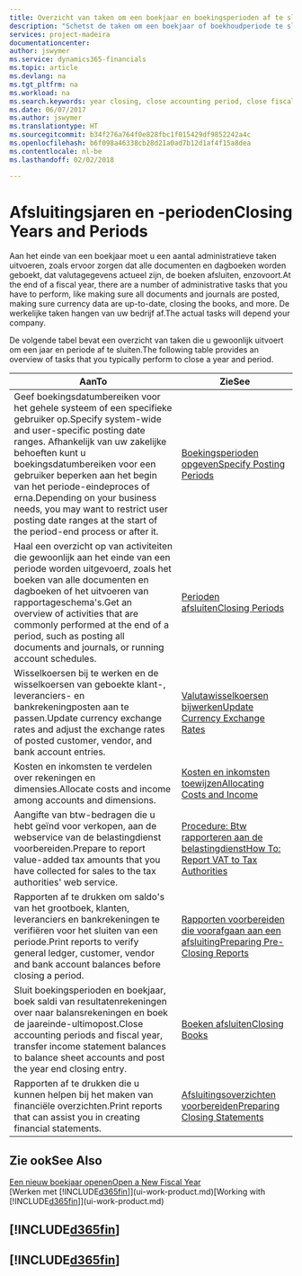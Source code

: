 ```yaml
---
title: Overzicht van taken om een boekjaar en boekingsperioden af te sluiten | Microsoft Docs
description: "Schetst de taken om een boekjaar of boekhoudperiode te sluiten, bijvoorbeeld, ervoor zorgen dat documenten en dagboeken worden geboekt en banksaldi verifiëren."
services: project-madeira
documentationcenter: 
author: jswymer
ms.service: dynamics365-financials
ms.topic: article
ms.devlang: na
ms.tgt_pltfrm: na
ms.workload: na
ms.search.keywords: year closing, close accounting period, close fiscal year, bank account detailed trial balance
ms.date: 06/07/2017
ms.author: jswymer
ms.translationtype: HT
ms.sourcegitcommit: b34f276a764f0e828fbc1f015429df9852242a4c
ms.openlocfilehash: b6f098a46338cb28d21a0ad7b12d1af4f15a8dea
ms.contentlocale: nl-be
ms.lasthandoff: 02/02/2018

---
```

# <a name="closing-years-and-periods"></a><span data-ttu-id="16584-103">Afsluitingsjaren en -perioden</span><span class="sxs-lookup"><span data-stu-id="16584-103">Closing Years and Periods</span></span>
<span data-ttu-id="16584-104">Aan het einde van een boekjaar moet u een aantal administratieve taken uitvoeren, zoals ervoor zorgen dat alle documenten en dagboeken worden geboekt, dat valutagegevens actueel zijn, de boeken afsluiten, enzovoort.</span><span class="sxs-lookup"><span data-stu-id="16584-104">At the end of a fiscal year, there are a number of administrative tasks that you have to perform, like making sure all documents and journals are posted, making sure currency data are up-to-date, closing the books, and more.</span></span> <span data-ttu-id="16584-105">De werkelijke taken hangen van uw bedrijf af.</span><span class="sxs-lookup"><span data-stu-id="16584-105">The actual tasks will depend your company.</span></span>

<span data-ttu-id="16584-106">De volgende tabel bevat een overzicht van taken die u gewoonlijk uitvoert om een jaar en periode af te sluiten.</span><span class="sxs-lookup"><span data-stu-id="16584-106">The following table provides an overview of tasks that you typically perform to close a year and period.</span></span>

| <span data-ttu-id="16584-107">Aan</span><span class="sxs-lookup"><span data-stu-id="16584-107">To</span></span> | <span data-ttu-id="16584-108">Zie</span><span class="sxs-lookup"><span data-stu-id="16584-108">See</span></span> |
| --- | --- |
| <span data-ttu-id="16584-109">Geef boekingsdatumbereiken voor het gehele systeem of een specifieke gebruiker op.</span><span class="sxs-lookup"><span data-stu-id="16584-109">Specify system-wide and user-specific posting date ranges.</span></span> <span data-ttu-id="16584-110">Afhankelijk van uw zakelijke behoeften kunt u boekingsdatumbereiken voor een gebruiker beperken aan het begin van het periode-eindeproces of erna.</span><span class="sxs-lookup"><span data-stu-id="16584-110">Depending on your business needs, you may want to restrict user posting date ranges at the start of the period-end process or after it.</span></span> |[<span data-ttu-id="16584-111">Boekingsperioden opgeven</span><span class="sxs-lookup"><span data-stu-id="16584-111">Specify Posting Periods</span></span>](finance-how-specify-posting-periods.md) |
| <span data-ttu-id="16584-112">Haal een overzicht op van activiteiten die gewoonlijk aan het einde van een periode worden uitgevoerd, zoals het boeken van alle documenten en dagboeken of het uitvoeren van rapportageschema's.</span><span class="sxs-lookup"><span data-stu-id="16584-112">Get an overview of activities that are commonly performed at the end of a period, such as posting all documents and journals, or running account schedules.</span></span> |[<span data-ttu-id="16584-113">Perioden afsluiten</span><span class="sxs-lookup"><span data-stu-id="16584-113">Closing Periods</span></span>](year-how-complete-period-end-processes.md) |
| <span data-ttu-id="16584-114">Wisselkoersen bij te werken en de wisselkoersen van geboekte klant-, leveranciers- en bankrekeningposten aan te passen.</span><span class="sxs-lookup"><span data-stu-id="16584-114">Update currency exchange rates and adjust the exchange rates of posted customer, vendor, and bank account entries.</span></span> |[<span data-ttu-id="16584-115">Valutawisselkoersen bijwerken</span><span class="sxs-lookup"><span data-stu-id="16584-115">Update Currency Exchange Rates</span></span>](finance-how-update-currencies.md) |
| <span data-ttu-id="16584-116">Kosten en inkomsten te verdelen over rekeningen en dimensies.</span><span class="sxs-lookup"><span data-stu-id="16584-116">Allocate costs and income among accounts and dimensions.</span></span> |[<span data-ttu-id="16584-117">Kosten en inkomsten toewijzen</span><span class="sxs-lookup"><span data-stu-id="16584-117">Allocating Costs and Income</span></span>](year-allocate-costs-income.md) |
| <span data-ttu-id="16584-118">Aangifte van btw-bedragen die u hebt geïnd voor verkopen, aan de webservice van de belastingdienst voorbereiden.</span><span class="sxs-lookup"><span data-stu-id="16584-118">Prepare to report value-added tax amounts that you have collected for sales to the tax authorities' web service.</span></span> |[<span data-ttu-id="16584-119">Procedure: Btw rapporteren aan de belastingdienst</span><span class="sxs-lookup"><span data-stu-id="16584-119">How To: Report VAT to Tax Authorities</span></span>](finance-how-report-vat.md)|
| <span data-ttu-id="16584-120">Rapporten af te drukken om saldo's van het grootboek, klanten, leveranciers en bankrekeningen te verifiëren voor het sluiten van een periode.</span><span class="sxs-lookup"><span data-stu-id="16584-120">Print reports to verify general ledger, customer, vendor and bank account balances before closing a period.</span></span> |[<span data-ttu-id="16584-121">Rapporten voorbereiden die voorafgaan aan een afsluiting</span><span class="sxs-lookup"><span data-stu-id="16584-121">Preparing Pre-Closing Reports</span></span>](year-prepare-preclose-reports.md) |
| <span data-ttu-id="16584-122">Sluit boekingsperioden en boekjaar, boek saldi van resultatenrekeningen over naar balansrekeningen en boek de jaareinde-ultimopost.</span><span class="sxs-lookup"><span data-stu-id="16584-122">Close accounting periods and fiscal year, transfer income statement balances to balance sheet accounts and post the year end closing entry.</span></span> |[<span data-ttu-id="16584-123">Boeken afsluiten</span><span class="sxs-lookup"><span data-stu-id="16584-123">Closing Books</span></span>](year-close-books.md) |
| <span data-ttu-id="16584-124">Rapporten af te drukken die u kunnen helpen bij het maken van financiële overzichten.</span><span class="sxs-lookup"><span data-stu-id="16584-124">Print reports that can assist you in creating financial statements.</span></span> |[<span data-ttu-id="16584-125">Afsluitingsoverzichten voorbereiden</span><span class="sxs-lookup"><span data-stu-id="16584-125">Preparing Closing Statements</span></span>](year-prepare-close-statement.md) |

## <a name="see-also"></a><span data-ttu-id="16584-126">Zie ook</span><span class="sxs-lookup"><span data-stu-id="16584-126">See Also</span></span>
[<span data-ttu-id="16584-127">Een nieuw boekjaar openen</span><span class="sxs-lookup"><span data-stu-id="16584-127">Open a New Fiscal Year</span></span>](finance-how-open-new-fiscal-year.md)  
<span data-ttu-id="16584-128">[Werken met [!INCLUDE[d365fin](includes/d365fin_md.md)]](ui-work-product.md)</span><span class="sxs-lookup"><span data-stu-id="16584-128">[Working with [!INCLUDE[d365fin](includes/d365fin_md.md)]](ui-work-product.md)</span></span>

## [!INCLUDE[d365fin](includes/free_trial_md.md)]  
## [!INCLUDE[d365fin](includes/training_link_md.md)]

